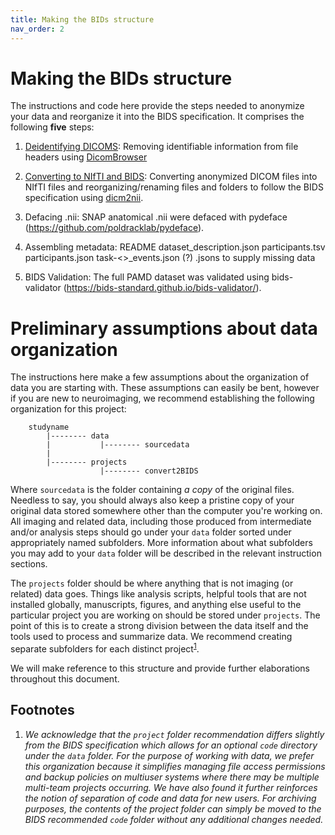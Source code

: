 ```yaml
---
title: Making the BIDs structure
nav_order: 2
---
```


# Making the BIDs structure
The instructions and code here provide the steps needed to anonymize your data and reorganize it into the BIDS specification. It comprises the following **five** steps:

1. [Deidentifying DICOMS](./De-Identifying%20DICOMS.md): Removing identifiable information from file headers using [DicomBrowser](https://download.xnat.org/dicombrowser/)

2. [Converting to NIfTI and BIDS](./Converting%20to%20NIfTI%20and%20BIDS.md): Converting anonymized DICOM files into NIfTI files and reorganizing/renaming files and folders to follow the BIDS specification using [dicm2nii](https://github.com/xiangruili/dicm2nii).

3. Defacing .nii: SNAP anatomical .nii were defaced with pydeface (https://github.com/poldracklab/pydeface).

4. Assembling metadata:
    README 
    dataset_description.json 
    participants.tsv
    participants.json
    task-<>_events.json
    (?) .jsons to supply missing data

5. BIDS Validation: The full PAMD dataset was validated using bids-validator (https://bids-standard.github.io/bids-validator/).

# Preliminary assumptions about data organization
The instructions here make a few assumptions about the organization of data you are starting with. These assumptions can easily be bent, however if you are new to neuroimaging, we recommend establishing the following organization for this project:

```
    studyname
        |-------- data
        |           |-------- sourcedata
        |
        |-------- projects
                    |-------- convert2BIDS        
```

Where `sourcedata` is the folder containing *a copy* of the original files. Needless to say, you should always also keep a pristine copy of your original data stored somewhere other than the computer you're working on. All imaging and related data, including those produced from intermediate and/or analysis steps should go under your `data` folder sorted under appropriately named subfolders. More information about what subfolders you may add to your `data` folder will be described in the relevant instruction sections.

The `projects` folder should be where anything that is not imaging (or related) data goes. Things like analysis scripts, helpful tools that are not installed globally, manuscripts, figures, and anything else useful to the particular project you are working on should be stored under `projects`. The point of this is to create a strong division between the data itself and the tools used to process and summarize data. We recommend creating separate subfolders for each distinct project<sup>[1](#footnotes)</sup>.

We will make reference to this structure and provide further elaborations throughout this document.

## Footnotes
1. *We acknowledge that the `project` folder recommendation differs slightly from the BIDS specification which allows for an optional `code` directory under the `data` folder. For the purpose of working with data, we prefer this organization because it simplifies managing file access permissions and backup policies on multiuser systems where there may be multiple multi-team projects occurring. We have also found it further reinforces the notion of separation of code and data for new users. For archiving purposes, the contents of the project folder can simply be moved to the BIDS recommended `code` folder without any additional changes needed.*
